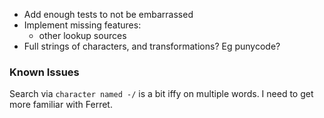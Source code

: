 * Add enough tests to not be embarrassed
* Implement missing features:
  + other lookup sources
* Full strings of characters, and transformations?  Eg punycode?

### Known Issues

Search via `character named -/` is a bit iffy on multiple words.  I need to
get more familiar with Ferret.

